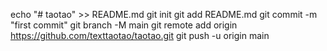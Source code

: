 echo "# taotao" >> README.md
git init
git add README.md
git commit -m "first commit"
git branch -M main
git remote add origin https://github.com/texttaotao/taotao.git
git push -u origin main

